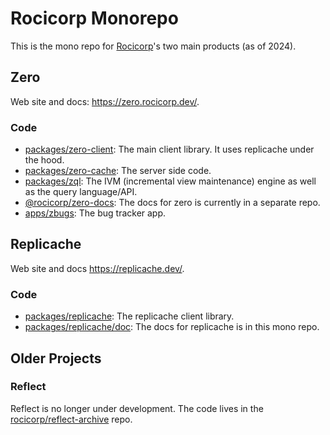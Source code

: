 # Rocicorp Monorepo

This is the mono repo for [Rocicorp](https://rocicorp.dev/)'s two main products (as of 2024).

## Zero

Web site and docs: https://zero.rocicorp.dev/.

### Code

- [packages/zero-client](./packages/zero-client): The main client library. It uses replicache under the hood.
- [packages/zero-cache](./packages/zero-cache): The server side code.
- [packages/zql](./packages/zql): The IVM (incremental view maintenance) engine as well as the query language/API.
- [@rocicorp/zero-docs](https://github.com/rocicorp/zero-docs): The docs for zero is currently in a separate repo.
- [apps/zbugs](./apps/zbugs): The bug tracker app.

## Replicache

Web site and docs https://replicache.dev/.

### Code

- [packages/replicache](./packages/replicache): The replicache client library.
- [packages/replicache/doc](./packages/replicache/): The docs for replicache is in this mono repo.

## Older Projects

### Reflect

Reflect is no longer under development. The code lives in the [rocicorp/reflect-archive](https://github.com/rocicorp/reflect-archive) repo.
